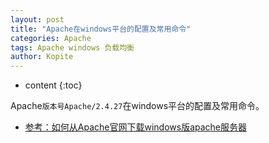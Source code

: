 ```yaml
---
layout: post
title: "Apache在windows平台的配置及常用命令"
categories: Apache
tags: Apache windows 负载均衡
author: Kopite
---
```


* content
{:toc}


Apache`版本号Apache/2.4.27`在windows平台的配置及常用命令。


* [参考：如何从Apache官网下载windows版apache服务器](https://jingyan.baidu.com/article/29697b912f6539ab20de3cf8.html)
